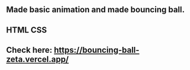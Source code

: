 ## Made basic animation and made bouncing ball.

## HTML CSS

## Check here: https://bouncing-ball-zeta.vercel.app/

